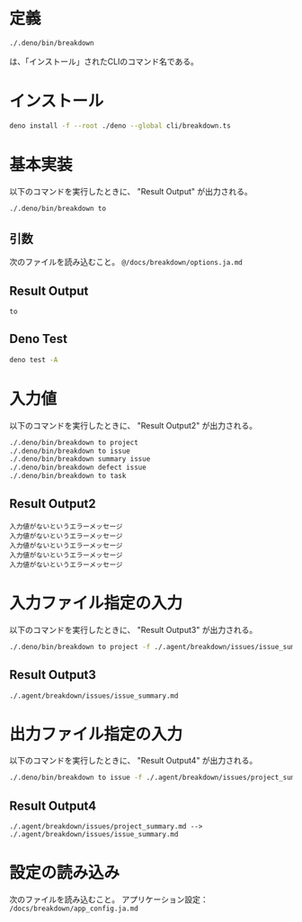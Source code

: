 # 定義
```bash
./.deno/bin/breakdown
```
は、「インストール」されたCLIのコマンド名である。

# インストール
```bash
deno install -f --root ./deno --global cli/breakdown.ts
```

# 基本実装

以下のコマンドを実行したときに、 "Result Output" が出力される。
```bash
./.deno/bin/breakdown to
```

## 引数
次のファイルを読み込むこと。
`@/docs/breakdown/options.ja.md`

## Result Output
```
to
```

## Deno Test
```bash
deno test -A
```

# 入力値
以下のコマンドを実行したときに、 "Result Output2" が出力される。
```bash
./.deno/bin/breakdown to project
./.deno/bin/breakdown to issue
./.deno/bin/breakdown summary issue
./.deno/bin/breakdown defect issue
./.deno/bin/breakdown to task
```

## Result Output2
```
入力値がないというエラーメッセージ
入力値がないというエラーメッセージ
入力値がないというエラーメッセージ
入力値がないというエラーメッセージ
入力値がないというエラーメッセージ
```

# 入力ファイル指定の入力
以下のコマンドを実行したときに、 "Result Output3" が出力される。
```bash
./.deno/bin/breakdown to project -f ./.agent/breakdown/issues/issue_summary.md
```

## Result Output3
```
./.agent/breakdown/issues/issue_summary.md
```

# 出力ファイル指定の入力
以下のコマンドを実行したときに、 "Result Output4" が出力される。
```bash
./.deno/bin/breakdown to issue -f ./.agent/breakdown/issues/project_summary.md -o ./.agent/breakdown/issues/issue_summary.md
```

## Result Output4
```
./.agent/breakdown/issues/project_summary.md --> ./.agent/breakdown/issues/issue_summary.md
```

# 設定の読み込み
次のファイルを読み込むこと。
アプリケーション設定： `/docs/breakdown/app_config.ja.md`


